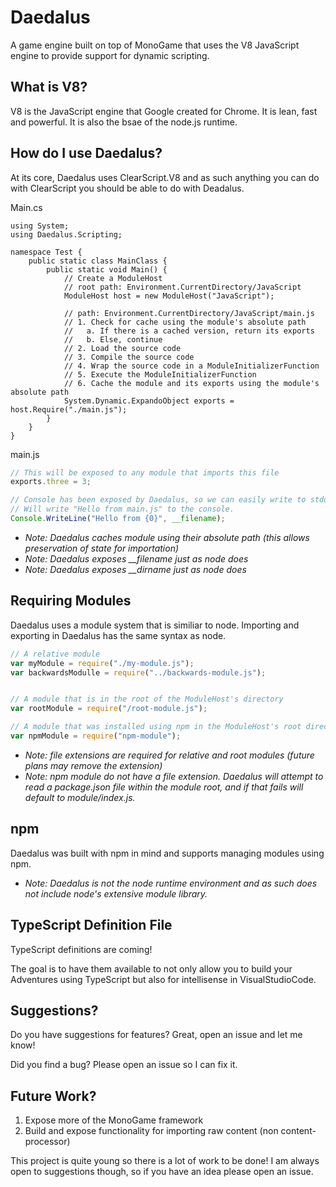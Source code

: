# Daedalus
A game engine built on top of MonoGame that uses the V8 JavaScript engine to provide support for dynamic scripting.

## What is V8?

V8 is the JavaScript engine that Google created for Chrome. It is lean, fast and powerful. It is also the bsae of the node.js runtime.

## How do I use Daedalus?

At its core, Daedalus uses ClearScript.V8 and as such anything you can do with ClearScript you should be able to do with Deadalus.

Main.cs
```CSharp
using System;
using Daedalus.Scripting;

namespace Test {
    public static class MainClass {
        public static void Main() {
            // Create a ModuleHost
            // root path: Environment.CurrentDirectory/JavaScript
            ModuleHost host = new ModuleHost("JavaScript");

            // path: Environment.CurrentDirectory/JavaScript/main.js
            // 1. Check for cache using the module's absolute path
            //   a. If there is a cached version, return its exports
            //   b. Else, continue
            // 2. Load the source code
            // 3. Compile the source code
            // 4. Wrap the source code in a ModuleInitializerFunction 
            // 5. Execute the ModuleInitializerFunction
            // 6. Cache the module and its exports using the module's absolute path
            System.Dynamic.ExpandoObject exports = host.Require("./main.js");
        }
    }
}
```

main.js

```JavaScript
// This will be exposed to any module that imports this file
exports.three = 3;

// Console has been exposed by Daedalus, so we can easily write to stdout.
// Will write "Hello from main.js" to the console.
Console.WriteLine("Hello from {0}", __filename);
```

- *Note: Daedalus caches module using their absolute path (this allows preservation of state for importation)*
- *Note: Daedalus exposes __filename just as node does*
- *Note: Daedalus exposes __dirname just as node does*

## Requiring Modules

Daedalus uses a module system that is similiar to node. Importing and exporting in Daedalus has the same syntax as node.

```JavaScript
// A relative module
var myModule = require("./my-module.js");
var backwardsModulle = require("../backwards-module.js");


// A module that is in the root of the ModuleHost's directory
var rootModule = require("/root-module.js");

// A module that was installed using npm in the ModuleHost's root directory.
var npmModule = require("npm-module");
```

- *Note: file extensions are required for relative and root modules (future plans may remove the extension)*
- *Note: npm module do not have a file extension. Daedalus will attempt to read a package.json file within the module root, and if that fails will default to module/index.js.*

## npm

Daedalus was built with npm in mind and supports managing modules using npm.

- *Note: Daedalus is not the node runtime environment and as such does not include node's extensive module library.*

## TypeScript Definition File

TypeScript definitions are coming!

The goal is to have them available to not only allow you to build your Adventures using TypeScript but also for intellisense in VisualStudioCode.

## Suggestions?

Do you have suggestions for features? Great, open an issue and let me know!

Did you find a bug? Please open an issue so I can fix it.

## Future Work?

1. Expose more of the MonoGame framework
2. Build and expose functionality for importing raw content (non content-processor)

This project is quite young so there is a lot of work to be done! I am always open to suggestions though, so if you have an idea please open an issue.